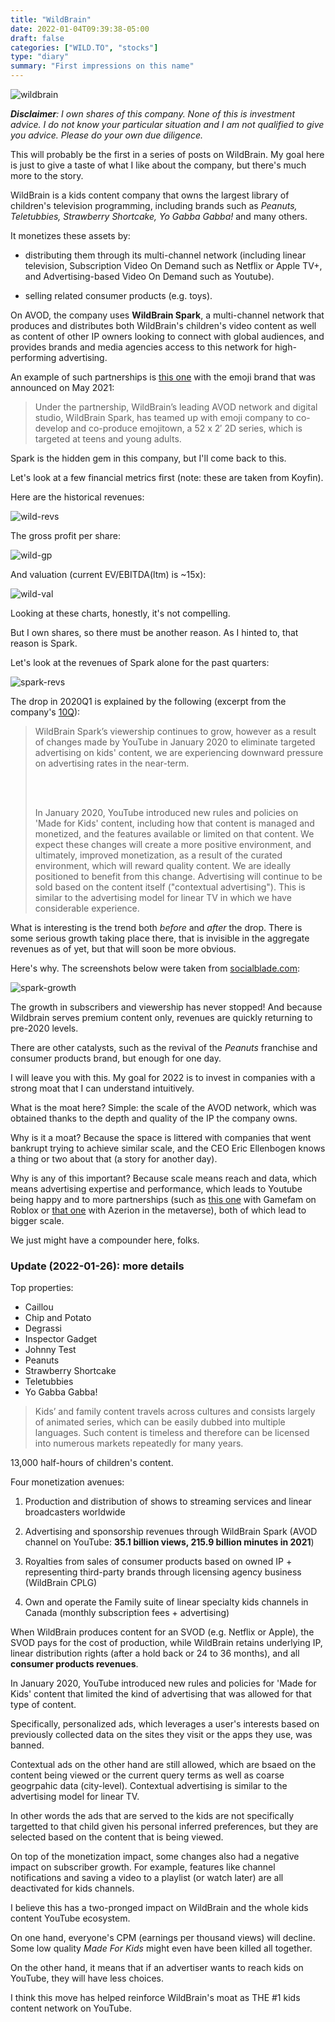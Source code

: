 ```yaml
---
title: "WildBrain"
date: 2022-01-04T09:39:38-05:00
draft: false
categories: ["WILD.TO", "stocks"]
type: "diary"
summary: "First impressions on this name"
---
```


![wildbrain](/images/wildbrain.jpg)

_**Disclaimer**: I own shares of this company. None of this is investment advice. I do not know your particular situation and I am not qualified to give you advice. Please do your own due diligence._

This will probably be the first in a series of posts on WildBrain. My goal here is just to give a taste of what I like about the company, but there's much more to the story.

WildBrain is a kids content company that owns the largest library of children's television programming, including brands such as _Peanuts, Teletubbies, Strawberry Shortcake, Yo Gabba Gabba!_ and many others.  

It monetizes these assets by:

- distributing them through its multi-channel network (including linear television, Subscription Video On Demand such as Netflix or Apple TV+, and Advertising-based Video On Demand such as Youtube).

- selling related consumer products (e.g. toys).

On AVOD, the company uses **WildBrain Spark**, a multi-channel network that produces and distributes both WildBrain's children's video content as well as content of other IP owners looking to connect with global audiences, and provides brands and media agencies access to this network for high-performing advertising. 

An example of such partnerships is [this one](https://www.animationmagazine.net/tv/clip-emoji-brand-wildbrain-launch-new-ip-emojitown/) with the emoji brand that was announced on May 2021:

<blockquote>

Under the partnership, WildBrain’s leading AVOD network and digital studio, WildBrain Spark, has teamed up with emoji company to co-develop and co-produce emojitown, a 52 x 2′ 2D series, which is targeted at teens and young adults.

</blockquote>

Spark is the hidden gem in this company, but I'll come back to this.

Let's look at a few financial metrics first (note: these are taken from Koyfin).

Here are the historical revenues:

![wild-revs](/images/wild-revs.png)

The gross profit per share:

![wild-gp](/images/wild-gp.png)

And valuation (current EV/EBITDA(ltm) is ~15x):

![wild-val](/images/wild-val.png)

Looking at these charts, honestly, it's not compelling.

But I own shares, so there must be another reason. As I hinted to, that reason is Spark.

Let's look at the revenues of Spark alone for the past quarters:

![spark-revs](/images/spark-revs.png)

The drop in 2020Q1 is explained by the following (excerpt from the company's [10Q](https://filecache.investorroom.com/mr5ircnw_wildbrain/141/WildBrain-Q3-2020-MDA-FINAL.pdf)):

<blockquote>

WildBrain Spark’s viewership continues to grow, however as a result of changes made by YouTube in January 2020 to eliminate targeted advertising on kids' content, we are experiencing downward pressure on advertising rates in the near-term.

<br/>
<br/>

In January 2020, YouTube introduced new rules and policies on 'Made for Kids' content, including how that content is managed and monetized, and the features available or limited on that content. We expect these changes will create a more positive environment, and ultimately, improved monetization, as a result of the curated environment, which will reward quality content. We are ideally positioned to benefit from this change. Advertising will continue to be sold based on the content itself ("contextual advertising"). This is similar to the advertising model for linear TV in which we have considerable experience.

</blockquote>

What is interesting is the trend both _before_ and _after_ the drop. There is some serious growth taking place there, that is invisible in the aggregate revenues as of yet, but that will soon be more obvious.

Here's why. The screenshots below were taken from [socialblade.com](https://socialblade.com/youtube/c/wildbraintv/monthly):

![spark-growth](/images/spark-growth.png)

The growth in subscribers and viewership has never stopped! And because Wildbrain serves premium content only, revenues are quickly returning to pre-2020 levels.

There are other catalysts, such as the revival of the _Peanuts_ franchise and consumer products brand, but enough for one day.

I will leave you with this. My goal for 2022 is to invest in companies with a strong moat that I can understand intuitively.

What is the moat here? Simple: the scale of the AVOD network, which was obtained thanks to the depth and quality of the IP the company owns.

Why is it a moat? Because the space is littered with companies that went bankrupt trying to achieve similar scale, and the CEO Eric Ellenbogen knows a thing or two about that (a story for another day).

Why is any of this important? Because scale means reach and data, which means advertising expertise and performance, which leads to Youtube being happy and to more partnerships (such as [this one](https://www.wildbrain.com/newsreleases/wildbrain-spark-expands-from-youtube-to-the-metaverse-becoming-the-exclusive-advertising-partner-for-leading-roblox-publisher-gamefam/) with Gamefam on Roblox or [that one](https://www.thefancarpet.com/movie_news/digital-entertainment-platform-azerion-welcomes-wildbrains-teletubbies-into-the-habbo-and-hotel-hideaway-metaverses/) with Azerion in the metaverse), both of which lead to bigger scale. 

We just might have a compounder here, folks.

### Update (2022-01-26): more details

Top properties:

- Caillou
- Chip and Potato
- Degrassi
- Inspector Gadget
- Johnny Test
- Peanuts
- Strawberry Shortcake
- Teletubbies
- Yo Gabba Gabba!

<blockquote>

Kids’ and family content travels
across cultures and consists largely of animated series, which can be easily dubbed into multiple languages. Such content is
timeless and therefore can be licensed into numerous markets repeatedly for many years.

</blockquote>

13,000 half-hours of children's content. 

Four monetization avenues:

1. Production and distribution of shows to streaming services and linear broadcasters worldwide

2. Advertising and sponsorship revenues through WildBrain Spark (AVOD channel on YouTube: **35.1 billion views, 215.9 billion minutes in 2021**)

3. Royalties from sales of consumer products based on owned IP + representing third-party brands through licensing agency business (WildBrain CPLG)

4. Own and operate the Family suite of linear specialty kids channels in Canada (monthly subscription fees + advertising)

When WildBrain produces content for an SVOD (e.g. Netflix or Apple), the SVOD pays for the cost of production, while WildBrain retains underlying IP, linear distribution rights (after a hold back or 24 to 36 months), and all **consumer products revenues**.

In January 2020, YouTube introduced new rules and policies for 'Made for Kids' content that limited the kind of advertising that was allowed for that type of content.

Specifically, personalized ads, which leverages a user's interests based on previously collected data on the sites they visit or the apps they use, was banned. 

Contextual ads on the other hand are still allowed, which are bsaed on the content being viewed or the current query terms as well as coarse geogrpahic data (city-level). Contextual advertising is similar to the advertising model for linear TV.

In other words the ads that are served to the kids are not specifically targetted to that child given his personal inferred preferences, but they are selected based on the content that is being viewed.

On top of the monetization impact, some changes also had a negative impact on subscriber growth. For example, features like channel notifications and saving a video to a playlist (or watch later) are all deactivated for kids channels.

I believe this has a two-pronged impact on WildBrain and the whole kids content YouTube ecosystem.

On one hand, everyone's CPM (earnings per thousand views) will decline. Some low quality _Made For Kids_ might even have been killed all together.

On the other hand, it means that if an advertiser wants to reach kids on YouTube, they will have less choices. 

I think this move has helped reinforce WildBrain's moat as THE #1 kids content network on YouTube.




